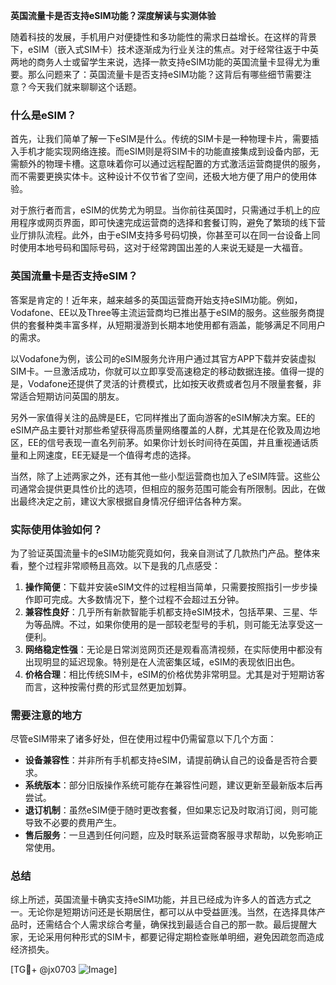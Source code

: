 **英国流量卡是否支持eSIM功能？深度解读与实测体验**

随着科技的发展，手机用户对便捷性和多功能性的需求日益增长。在这样的背景下，eSIM（嵌入式SIM卡）技术逐渐成为行业关注的焦点。对于经常往返于中英两地的商务人士或留学生来说，选择一款支持eSIM功能的英国流量卡显得尤为重要。那么问题来了：英国流量卡是否支持eSIM功能？这背后有哪些细节需要注意？今天我们就来聊聊这个话题。

### 什么是eSIM？

首先，让我们简单了解一下eSIM是什么。传统的SIM卡是一种物理卡片，需要插入手机才能实现网络连接。而eSIM则是将SIM卡的功能直接集成到设备内部，无需额外的物理卡槽。这意味着你可以通过远程配置的方式激活运营商提供的服务，而不需要更换实体卡。这种设计不仅节省了空间，还极大地方便了用户的使用体验。

对于旅行者而言，eSIM的优势尤为明显。当你前往英国时，只需通过手机上的应用程序或网页界面，即可快速完成运营商的选择和套餐订购，避免了繁琐的线下营业厅排队流程。此外，由于eSIM支持多号码切换，你甚至可以在同一台设备上同时使用本地号码和国际号码，这对于经常跨国出差的人来说无疑是一大福音。

### 英国流量卡是否支持eSIM？

答案是肯定的！近年来，越来越多的英国运营商开始支持eSIM功能。例如，Vodafone、EE以及Three等主流运营商均已推出基于eSIM的服务。这些服务商提供的套餐种类丰富多样，从短期漫游到长期本地使用都有涵盖，能够满足不同用户的需求。

以Vodafone为例，该公司的eSIM服务允许用户通过其官方APP下载并安装虚拟SIM卡。一旦激活成功，你就可以立即享受高速稳定的移动数据连接。值得一提的是，Vodafone还提供了灵活的计费模式，比如按天收费或者包月不限量套餐，非常适合短期访问英国的朋友。

另外一家值得关注的品牌是EE，它同样推出了面向游客的eSIM解决方案。EE的eSIM产品主要针对那些希望获得高质量网络覆盖的人群，尤其是在伦敦及周边地区，EE的信号表现一直名列前茅。如果你计划长时间待在英国，并且重视通话质量和上网速度，EE无疑是一个值得考虑的选择。

当然，除了上述两家之外，还有其他一些小型运营商也加入了eSIM阵营。这些公司通常会提供更具性价比的选项，但相应的服务范围可能会有所限制。因此，在做出最终决定之前，建议大家根据自身情况仔细评估各种方案。

### 实际使用体验如何？

为了验证英国流量卡的eSIM功能究竟如何，我亲自测试了几款热门产品。整体来看，整个过程非常顺畅且高效。以下是我的几点感受：

1. **操作简便**：下载并安装eSIM文件的过程相当简单，只需要按照指引一步步操作即可完成。大多数情况下，整个过程不会超过五分钟。
2. **兼容性良好**：几乎所有新款智能手机都支持eSIM技术，包括苹果、三星、华为等品牌。不过，如果你使用的是一部较老型号的手机，则可能无法享受这一便利。
3. **网络稳定性强**：无论是日常浏览网页还是观看高清视频，在实际使用中都没有出现明显的延迟现象。特别是在人流密集区域，eSIM的表现依旧出色。
4. **价格合理**：相比传统SIM卡，eSIM的价格优势非常明显。尤其是对于短期访客而言，这种按需付费的形式显然更加划算。

### 需要注意的地方

尽管eSIM带来了诸多好处，但在使用过程中仍需留意以下几个方面：

- **设备兼容性**：并非所有手机都支持eSIM，请提前确认自己的设备是否符合要求。
- **系统版本**：部分旧版操作系统可能存在兼容性问题，建议更新至最新版本后再尝试。
- **退订机制**：虽然eSIM便于随时更改套餐，但如果忘记及时取消订阅，则可能导致不必要的费用产生。
- **售后服务**：一旦遇到任何问题，应及时联系运营商客服寻求帮助，以免影响正常使用。

### 总结

综上所述，英国流量卡确实支持eSIM功能，并且已经成为许多人的首选方式之一。无论你是短期访问还是长期居住，都可以从中受益匪浅。当然，在选择具体产品时，还需结合个人需求综合考量，确保找到最适合自己的那一款。最后提醒大家，无论采用何种形式的SIM卡，都要记得定期检查账单明细，避免因疏忽而造成经济损失。

[TG💪+ @jx0703 ![Image](https://github.com/user-attachments/assets/dbca1d08-cadb-493c-b0ec-ad6f7a83f270)]